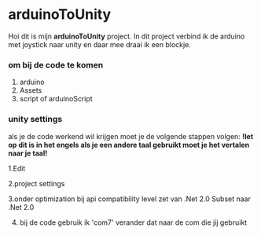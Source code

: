 # arduinoToUnity
Hoi dit is mijn **arduinoToUnity** project.
In dit project verbind ik de arduino met joystick naar unity en daar mee draai ik een blockje.
### om bij de code te komen
1. arduino
2. Assets
3. script of arduinoScript
  
### unity settings
als je de code werkend wil krijgen moet je de volgende stappen volgen:
**!let op dit is in het engels als je een andere taal gebruikt moet je het vertalen naar je taal!**

1.Edit

2.project settings

3.onder optimization bij api compatibility level zet van .Net 2.0 Subset naar .Net 2.0

4. bij de code gebruik ik 'com7' verander dat naar de com die jij gebruikt

  

